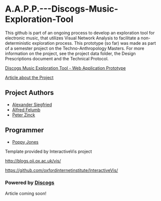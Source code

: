 # A.A.P.P.---Discogs-Music-Exploration-Tool

This github is part of an ongoing process to develop an exploration tool for electronic music, that utilizes Visual Network Analysis to facilitate a non-deterministic exploration process. This prototype (so far) was made as part of a semester project on the Techno-Anthropology Masters. For more information on the project, see the project data folder, the Design Prescriptions document and the Technical Protocol.

[Discogs Music Exploration Tool - Web Application Prototype](https://alfredfelumb.github.io/A.A.P.P.---Discogs-Music-Exploration-Tool/network/)

[Article about the Project](https://github.com/AlfredFelumb/A.A.P.P.---Discogs-Music-Exploration-Tool/blob/main/Exploring%20Electronic%20Music.pdf) 

## Project Authors

- [Alexander Siegfried](https://www.linkedin.com/in/alexander-siegfried-81b544b0/)
- [Alfred Felumb](https://www.linkedin.com/in/alfred-lund-felumb-535b76181/)
- [Peter Zinck](https://www.linkedin.com/in/peter-zinck-munksgaard-531a3aa1/)

## Programmer

- [Poppy Jones](https://www.linkedin.com/in/poppy-jones-926770194/)


Template provided by InteractiveVis project

http://blogs.oii.ox.ac.uk/vis/

https://github.com/oxfordinternetinstitute/InteractiveVis/


### Powered by [Discogs](https://www.discogs.com/)

Article coming soon!
